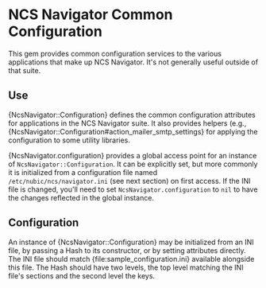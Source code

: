 NCS Navigator Common Configuration
==================================

This gem provides common configuration services to the various
applications that make up NCS Navigator. It's not generally useful
outside of that suite.

Use
---

{NcsNavigator::Configuration} defines the common configuration
attributes for applications in the NCS Navigator suite. It also
provides helpers (e.g.,
{NcsNavigator::Configuration#action_mailer_smtp_settings} for applying
the configuration to some utility libraries.

{NcsNavigator.configuration} provides a global access point for an
instance of `NcsNavigator::Configuration`. It can be explicitly set,
but more commonly it is initialized from a configuration file named
`/etc/nubic/ncs/navigator.ini` (see next section) on first access. If
the INI file is changed, you'll need to set
`NcsNavigator.configuration` to `nil` to have the changes reflected in
the global instance.

Configuration
-------------

An instance of {NcsNavigator::Configuration} may be initialized from
an INI file, by passing a Hash to its constructor, or by setting
attributes directly. The INI file should match
{file:sample_configuration.ini} available alongside this file. The
Hash should have two levels, the top level matching the INI file's
sections and the second level the keys.
